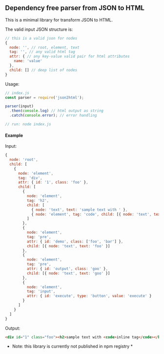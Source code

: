 ## Dependency free parser from JSON to HTML

This is a minimal library for transform JSON to HTML.

The valid input JSON structure is:
```js
// this is a valid json for nodes
{
  node: '', // root, element, text
  tag: '', // any valid html tag
  attr: { // any key-value valid pair for html attributes
  	name: 'value'
  },
  child: [] // deep list of nodes
}
```

Usage:
```js
// index.js
const parser = require('json2html');

parser(input)
  .then(console.log) // html output as string
  .catch(console.error); // error handling

// run: node index.js
```

#### Example

Input:
```js
{
  node: 'root',
  child: [
    {
      node: 'element',
      tag: 'div',
      attr: { id: '1', class: 'foo' },
      child: [
        {
          node: 'element',
          tag: 'h2',
          child: [
            { node: 'text', text: 'sample text with ' },
            { node: 'element', tag: 'code', child: [{ node: 'text', text: 'inline tag' }] }
          ]
        },
        {
          node: 'element',
          tag: 'pre',
          attr: { id: 'demo', class: ['foo', 'bar'] },
          child: [{ node: 'text', text: 'foo' }]
        },
        {
          node: 'element',
          tag: 'pre',
          attr: { id: 'output', class: 'goo' },
          child: [{ node: 'text', text: 'goo' }]
        },
        {
          node: 'element',
          tag: 'input',
          attr: { id: 'execute', type: 'button', value: 'execute' }
        }
      ]
    }
  ]
}
```

Output:
```html
<div id="1" class="foo"><h2>sample text with <code>inline tag</code></h2><pre id="demo" class="foo bar">foo</pre><pre id="output" class="goo">goo</pre><input id="execute" type="button" value="execute" /></div>
```


* Note: this library is currently not published in npm registry *
